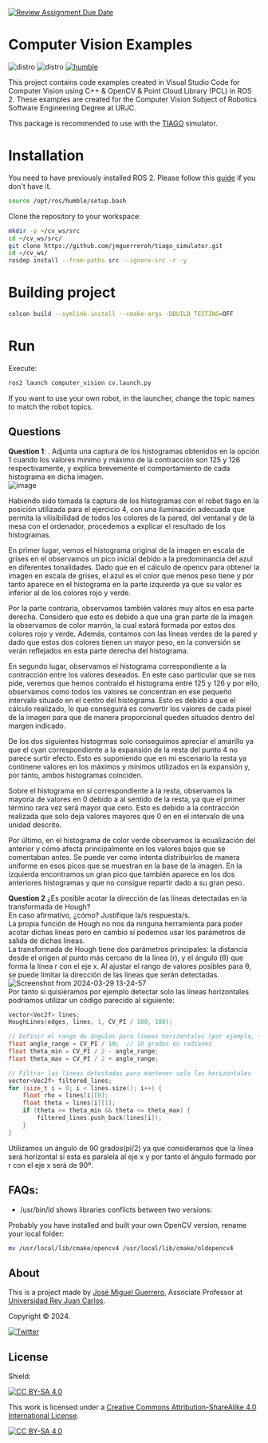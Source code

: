 [![Review Assignment Due Date](https://classroom.github.com/assets/deadline-readme-button-24ddc0f5d75046c5622901739e7c5dd533143b0c8e959d652212380cedb1ea36.svg)](https://classroom.github.com/a/ixoJ3y_C)
# Computer Vision Examples

![distro](https://img.shields.io/badge/Ubuntu%2022-Jammy%20Jellyfish-green)
![distro](https://img.shields.io/badge/ROS2-Humble-blue)
[![humble](https://github.com/jmguerreroh/computer_vision/actions/workflows/master.yaml/badge.svg?branch=humble)](https://github.com/jmguerreroh/computer_vision/actions/workflows/master.yaml)

This project contains code examples created in Visual Studio Code for Computer Vision using C++ & OpenCV & Point Cloud Library (PCL) in ROS 2. These examples are created for the Computer Vision Subject of Robotics Software Engineering Degree at URJC.

This package is recommended to use with the [TIAGO](https://github.com/jmguerreroh/tiago_simulator) simulator.

# Installation 

You need to have previously installed ROS 2. Please follow this [guide](https://docs.ros.org/en/humble/Installation.html) if you don't have it.
```bash
source /opt/ros/humble/setup.bash
```

Clone the repository to your workspace:
```bash
mkdir -p ~/cv_ws/src
cd ~/cv_ws/src/
git clone https://github.com/jmguerreroh/tiago_simulator.git
cd ~/cv_ws/
rosdep install --from-paths src --ignore-src -r -y
```

# Building project

```bash
colcon build --symlink-install --cmake-args -DBUILD_TESTING=OFF
``` 
# Run

Execute:
```bash
ros2 launch computer_vision cv.launch.py
```
If you want to use your own robot, in the launcher, change the topic names to match the robot topics.


## Questions
**Question 1**:
. Adjunta una captura de los histogramas obtenidos en la opción 1 cuando los valores
mínimo y máximo de la contracción son 125 y 126 respectivamente, y explica
brevemente el comportamiento de cada histograma en dicha imagen.  
![image](https://github.com/computer-vision-urjc/practica2-grupo15/assets/102520722/f81741fc-9656-4db2-9479-2b0396888e16)

Habiendo sido tomada la captura de los histogramas con el robot tiago en la posición utilizada para el ejercicio 4, con una iluminación adecuada que permita la vilisibilidad de todos los colores de la pared, del ventanal y de la mesa con el ordenador, procedemos a explicar el resultado de los histogramas.

En primer lugar, vemos el histograma original de la imagen en escala de grises en el observamos un pico inicial debido a la predominancia del azul en diferentes tonalidades. Dado que en el cálculo de opencv para obtener la imagen en escala de grises, el azul es el color que menos peso tiene y por tanto aparece en el histograma en la parte izquierda ya que su valor es inferior al de los colores rojo y verde.

Por la parte contraria, observamos también valores muy altos en esa parte derecha. Considero que esto es debido a que una gran parte de la imagen la observamos de color marrón, la cual estará formada por estos dos colores rojo y verde. Además, contamos con las líneas verdes de la pared y dado que estos dos colores tienen un mayor peso, en la conversión se verán reflejados en esta parte derecha del histograma.

En segundo lugar, observamos el histograma correspondiente a la contracción entre los valores deseados. En este caso particular que se nos pide, veremos que hemos contraído el histograma entre 125 y 126 y por ello, observamos como todos los valores se concentran en ese pequeño intervalo situado en el centro del histograma. Esto es debido a que el cálculo realizado, lo que conseguirá es convertir los valores de cada píxel de la imagen para que de manera proporcional queden situados dentro del margen indicado.

De los dos siguientes histogrmas solo conseguimos apreciar el amarillo ya que el cyan correspondiente a la expansión de la resta del punto 4 no parece surtir efecto. Esto es suponiendo que en mi escenario la resta ya continene valores en los máximos y mínimos utilizados en la expansión y, por tanto, ambos histogramas coinciden.

Sobre el histograma en si correspondiente a la resta, observamos la mayoría de valores en 0 debido a al sentido de la resta, ya que el primer término rara vez será mayor que cero. Esto es debido a la contracción realizada que solo deja valores mayores que 0 en en el intervalo de una unidad descrito. 

Por último, en el histograma de color verde observamos la ecualización del anterior y cómo afecta principalmente en los valores bajos que se comentaban antes. Se puede ver como intenta distribuirlos de manera uniforme en esos picos que se muestran en la base de la imagen. En la izquierda encontramos un gran pico que también aparece en los dos anteriores histogramas y que no consigue repartir dado a su gran peso.  


**Question 2**
¿Es posible acotar la dirección de las líneas detectadas en la transformada de Hough?   
En caso afirmativo, ¿cómo? Justifique la/s respuesta/s.  
La propia función de Hough no nos da ninguna herramienta para poder acotar dichas líneas pero en cambio sí podemos usar los parámetros de salida de dichas líneas.  
La transformada de Hough tiene dos parámetros principales: la distancia desde el origen al punto más cercano de la línea (r), y el ángulo (θ) que forma la línea r con el eje x. Al ajustar el rango de valores posibles para θ, se puede limitar la dirección de las líneas que serán detectadas.  
![Screenshot from 2024-03-29 13-24-57](https://github.com/computer-vision-urjc/practica2-grupo15/assets/102520722/2e7582a0-5ed2-4654-bb58-1cd3815d0b94)  
Por tanto si quisiéramos por ejemplo detectar solo las líneas horizontales podríamos utilizar un código parecido al siguiente:    

```c++
vector<Vec2f> lines;
HoughLines(edges, lines, 1, CV_PI / 180, 100);

// Definir el rango de ángulos para líneas horizontales (por ejemplo, +-10 grados respecto a la horizontal)
float angle_range = CV_PI / 18;  // 10 grados en radianes
float theta_min = CV_PI / 2 - angle_range;
float theta_max = CV_PI / 2 + angle_range;

// Filtrar las líneas detectadas para mantener solo las horizontales
vector<Vec2f> filtered_lines;
for (size_t i = 0; i < lines.size(); i++) {
    float rho = lines[i][0];
    float theta = lines[i][1];
    if (theta >= theta_min && theta <= theta_max) {
        filtered_lines.push_back(lines[i]);
    }
}
```

Utilizamos un ángulo de 90 grados(pi/2) ya que consideramos que la línea será horizontal si esta es paralela al eje x y por tanto el ángulo formado por r con el eje x será de 90º.

## FAQs:

* /usr/bin/ld shows libraries conflicts between two versions:

Probably you have installed and built your own OpenCV version, rename your local folder:
```bash
mv /usr/local/lib/cmake/opencv4 /usr/local/lib/cmake/oldopencv4
```

## About

This is a project made by [José Miguel Guerrero], Associate Professor at [Universidad Rey Juan Carlos].

Copyright &copy; 2024.

[![Twitter](https://img.shields.io/badge/follow-@jm__guerrero-green.svg)](https://twitter.com/jm__guerrero)

## License

Shield: 

[![CC BY-SA 4.0][cc-by-sa-shield]][cc-by-sa]

This work is licensed under a
[Creative Commons Attribution-ShareAlike 4.0 International License][cc-by-sa].

[![CC BY-SA 4.0][cc-by-sa-image]][cc-by-sa]

[cc-by-sa]: http://creativecommons.org/licenses/by-sa/4.0/
[cc-by-sa-image]: https://licensebuttons.net/l/by-sa/4.0/88x31.png
[cc-by-sa-shield]: https://img.shields.io/badge/License-CC%20BY--SA%204.0-lightgrey.svg

[Universidad Rey Juan Carlos]: https://www.urjc.es/
[José Miguel Guerrero]: https://sites.google.com/view/jmguerrero
